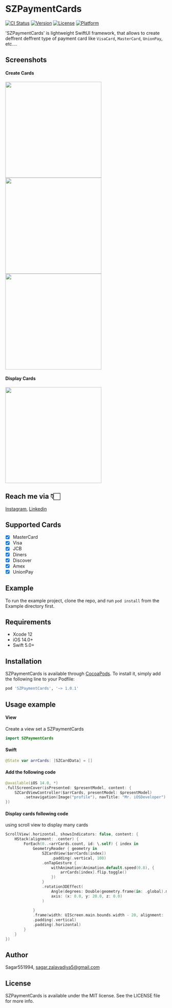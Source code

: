 # SZPaymentCards

[![CI Status](https://img.shields.io/travis/Sagar551994/SZPaymentCards.svg?style=flat)](https://travis-ci.org/Sagar551994/SZPaymentCards)
[![Version](https://img.shields.io/cocoapods/v/SZPaymentCards.svg?style=flat)](https://cocoapods.org/pods/SZPaymentCards)
[![License](https://img.shields.io/cocoapods/l/SZPaymentCards.svg?style=flat)](https://cocoapods.org/pods/SZPaymentCards)
[![Platform](https://img.shields.io/cocoapods/p/SZPaymentCards.svg?style=flat)](https://cocoapods.org/pods/SZPaymentCards)

'SZPaymentCards' is lightweight SwiftUI framework,  that allows to create deffrent deffrent type of payment card like `VisaCard`, `MasterCard`, `UnionPay`, etc....

## Screenshots

#### Create Cards
<img src="Example/Screens/VisaCard.gif" width="300"> <img src="Example/Screens/MasterCard.gif" width="300"> <img src="Example/Screens/Amex.gif" width="300">

#### Display Cards
<img src="Example/Screens/Cards.gif" width="300">


## Reach me via 👇🏻

[Instagram](https://www.instagram.com/mr.iosdeveloper/),
[Linkedin](https://www.linkedin.com/in/sagar-zalavadiya-317557bb/)

## Supported Cards

- [x] MasterCard
- [x] Visa
- [x] JCB
- [x] Diners
- [x] Discover
- [x] Amex
- [x] UnionPay

## Example

To run the example project, clone the repo, and run `pod install` from the Example directory first.

## Requirements

* Xcode 12
* iOS 14.0+
* Swift 5.0+

## Installation

SZPaymentCards is available through [CocoaPods](https://cocoapods.org). To install
it, simply add the following line to your Podfile:

```ruby
pod 'SZPaymentCards', '~> 1.0.1'
```

## Usage example

#### View
Create a view set a  SZPaymentCards
``` swift
import SZPaymentCards
```

#### Swift
``` swift
@State var arrCards: [SZCardData] = []
``` 

#### Add the following code
``` swift
@available(iOS 14.0, *)
.fullScreenCover(isPresented: $presentModel, content: {
    SZCardViewController($arrCards, presentModel: $presentModel)
        .setnavigation(Image("profile"), navTitle: "Mr. iOSDeveloper")
})
```

#### Display cards following code
using scroll view to display many cards
``` swift
ScrollView(.horizontal, showsIndicators: false, content: {
    HStack(alignment: .center) {
        ForEach(0..<arrCards.count, id: \.self) { index in
            GeometryReader { geometry in
                SZCardView($arrCards[index])
                    .padding(.vertical, 100)
                .onTapGesture {
                    withAnimation(Animation.default.speed(0.8), {
                        arrCards[index].flip.toggle()
                    })
                }
                .rotation3DEffect(
                    Angle(degrees: Double(geometry.frame(in: .global).minX) - 20) / -40,
                    axis: (x: 0.0, y: 20.0, z: 0.0)
                )
                    
            }
            .frame(width: UIScreen.main.bounds.width - 20, alignment: .center)
            .padding(.vertical)
            .padding(.horizontal)
        }
    }
})
```


## Author

Sagar551994, sagar.zalavadiya5@gmail.com

## License

SZPaymentCards is available under the MIT license. See the LICENSE file for more info.
